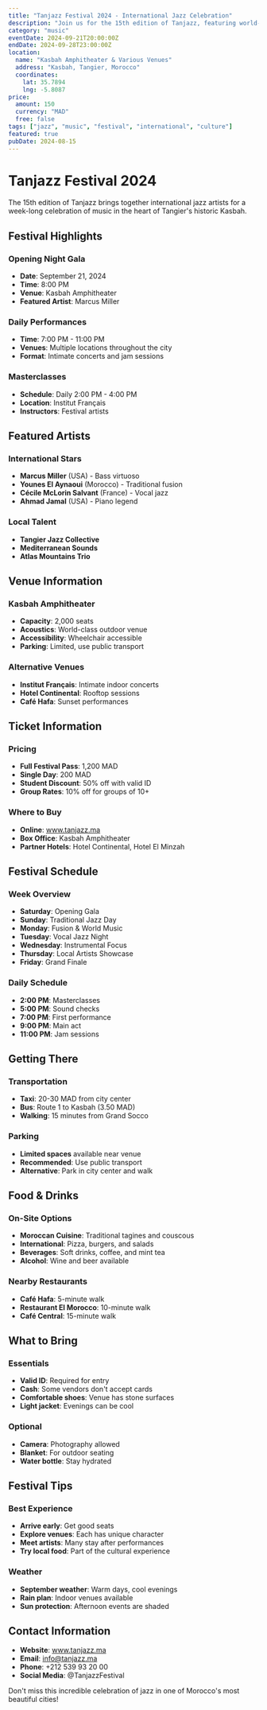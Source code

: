 ```yaml
---
title: "Tanjazz Festival 2024 - International Jazz Celebration"
description: "Join us for the 15th edition of Tanjazz, featuring world-class jazz musicians in the historic Kasbah amphitheater."
category: "music"
eventDate: 2024-09-21T20:00:00Z
endDate: 2024-09-28T23:00:00Z
location:
  name: "Kasbah Amphitheater & Various Venues"
  address: "Kasbah, Tangier, Morocco"
  coordinates:
    lat: 35.7894
    lng: -5.8087
price:
  amount: 150
  currency: "MAD"
  free: false
tags: ["jazz", "music", "festival", "international", "culture"]
featured: true
pubDate: 2024-08-15
---
```


# Tanjazz Festival 2024

The 15th edition of Tanjazz brings together international jazz artists for a week-long celebration of music in the heart of Tangier's historic Kasbah.

## Festival Highlights

### Opening Night Gala
- **Date**: September 21, 2024
- **Time**: 8:00 PM
- **Venue**: Kasbah Amphitheater
- **Featured Artist**: Marcus Miller

### Daily Performances
- **Time**: 7:00 PM - 11:00 PM
- **Venues**: Multiple locations throughout the city
- **Format**: Intimate concerts and jam sessions

### Masterclasses
- **Schedule**: Daily 2:00 PM - 4:00 PM
- **Location**: Institut Français
- **Instructors**: Festival artists

## Featured Artists

### International Stars
- **Marcus Miller** (USA) - Bass virtuoso
- **Younes El Aynaoui** (Morocco) - Traditional fusion
- **Cécile McLorin Salvant** (France) - Vocal jazz
- **Ahmad Jamal** (USA) - Piano legend

### Local Talent
- **Tangier Jazz Collective**
- **Mediterranean Sounds**
- **Atlas Mountains Trio**

## Venue Information

### Kasbah Amphitheater
- **Capacity**: 2,000 seats
- **Acoustics**: World-class outdoor venue
- **Accessibility**: Wheelchair accessible
- **Parking**: Limited, use public transport

### Alternative Venues
- **Institut Français**: Intimate indoor concerts
- **Hotel Continental**: Rooftop sessions
- **Café Hafa**: Sunset performances

## Ticket Information

### Pricing
- **Full Festival Pass**: 1,200 MAD
- **Single Day**: 200 MAD
- **Student Discount**: 50% off with valid ID
- **Group Rates**: 10% off for groups of 10+

### Where to Buy
- **Online**: www.tanjazz.ma
- **Box Office**: Kasbah Amphitheater
- **Partner Hotels**: Hotel Continental, Hotel El Minzah

## Festival Schedule

### Week Overview
- **Saturday**: Opening Gala
- **Sunday**: Traditional Jazz Day
- **Monday**: Fusion & World Music
- **Tuesday**: Vocal Jazz Night
- **Wednesday**: Instrumental Focus
- **Thursday**: Local Artists Showcase
- **Friday**: Grand Finale

### Daily Schedule
- **2:00 PM**: Masterclasses
- **5:00 PM**: Sound checks
- **7:00 PM**: First performance
- **9:00 PM**: Main act
- **11:00 PM**: Jam sessions

## Getting There

### Transportation
- **Taxi**: 20-30 MAD from city center
- **Bus**: Route 1 to Kasbah (3.50 MAD)
- **Walking**: 15 minutes from Grand Socco

### Parking
- **Limited spaces** available near venue
- **Recommended**: Use public transport
- **Alternative**: Park in city center and walk

## Food & Drinks

### On-Site Options
- **Moroccan Cuisine**: Traditional tagines and couscous
- **International**: Pizza, burgers, and salads
- **Beverages**: Soft drinks, coffee, and mint tea
- **Alcohol**: Wine and beer available

### Nearby Restaurants
- **Café Hafa**: 5-minute walk
- **Restaurant El Morocco**: 10-minute walk
- **Café Central**: 15-minute walk

## What to Bring

### Essentials
- **Valid ID**: Required for entry
- **Cash**: Some vendors don't accept cards
- **Comfortable shoes**: Venue has stone surfaces
- **Light jacket**: Evenings can be cool

### Optional
- **Camera**: Photography allowed
- **Blanket**: For outdoor seating
- **Water bottle**: Stay hydrated

## Festival Tips

### Best Experience
- **Arrive early**: Get good seats
- **Explore venues**: Each has unique character
- **Meet artists**: Many stay after performances
- **Try local food**: Part of the cultural experience

### Weather
- **September weather**: Warm days, cool evenings
- **Rain plan**: Indoor venues available
- **Sun protection**: Afternoon events are shaded

## Contact Information

- **Website**: www.tanjazz.ma
- **Email**: info@tanjazz.ma
- **Phone**: +212 539 93 20 00
- **Social Media**: @TanjazzFestival

Don't miss this incredible celebration of jazz in one of Morocco's most beautiful cities!


